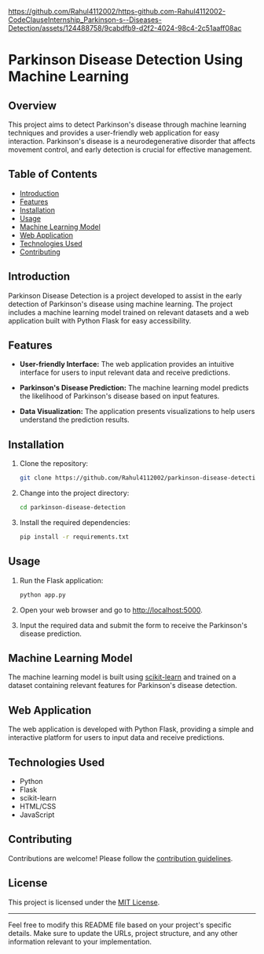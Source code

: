 

https://github.com/Rahul4112002/https-github.com-Rahul4112002-CodeClauseInternship_Parkinson-s--Diseases-Detection/assets/124488758/9cabdfb9-d2f2-4024-98c4-2c51aaff08ac


# Parkinson Disease Detection Using Machine Learning

## Overview

This project aims to detect Parkinson's disease through machine learning techniques and provides a user-friendly web application for easy interaction. Parkinson's disease is a neurodegenerative disorder that affects movement control, and early detection is crucial for effective management.

## Table of Contents

- [Introduction](#introduction)
- [Features](#features)
- [Installation](#installation)
- [Usage](#usage)
- [Machine Learning Model](#machine-learning-model)
- [Web Application](#web-application)
- [Technologies Used](#technologies-used)
- [Contributing](#contributing)

## Introduction

Parkinson Disease Detection is a project developed to assist in the early detection of Parkinson's disease using machine learning. The project includes a machine learning model trained on relevant datasets and a web application built with Python Flask for easy accessibility.

## Features

- **User-friendly Interface:** The web application provides an intuitive interface for users to input relevant data and receive predictions.

- **Parkinson's Disease Prediction:** The machine learning model predicts the likelihood of Parkinson's disease based on input features.

- **Data Visualization:** The application presents visualizations to help users understand the prediction results.

## Installation

1. Clone the repository:
   ```bash
   git clone https://github.com/Rahul4112002/parkinson-disease-detection.git
   ```

2. Change into the project directory:
   ```bash
   cd parkinson-disease-detection
   ```

3. Install the required dependencies:
   ```bash
   pip install -r requirements.txt
   ```

## Usage

1. Run the Flask application:
   ```bash
   python app.py
   ```

2. Open your web browser and go to [http://localhost:5000](http://localhost:5000).

3. Input the required data and submit the form to receive the Parkinson's disease prediction.

## Machine Learning Model

The machine learning model is built using [scikit-learn](https://scikit-learn.org/) and trained on a dataset containing relevant features for Parkinson's disease detection.

## Web Application

The web application is developed with Python Flask, providing a simple and interactive platform for users to input data and receive predictions.

## Technologies Used

- Python
- Flask
- scikit-learn
- HTML/CSS
- JavaScript

## Contributing

Contributions are welcome! Please follow the [contribution guidelines](CONTRIBUTING.md).

## License

This project is licensed under the [MIT License](LICENSE).

---

Feel free to modify this README file based on your project's specific details. Make sure to update the URLs, project structure, and any other information relevant to your implementation.
